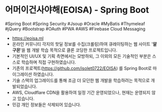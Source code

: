 # 어머이건사야해(EOISA) - Spring Boot

#Spring Boot #Spring Security #Jsoup #Oracle #MyBatis #Thymeleaf #jQuery #Bootstrap #OAuth #PWA #AWS #Firebase Cloud Messaging

* https://eoisa.ml
* 온라인 커뮤니티 각지의 핫딜 정보를 수집(크롤링)하여 큐레이팅하는 웹 사이트 '**알구몬**'을 웹 개발 학습 목적으로 클론 코딩한 프로젝트입니다.
* 기본적인 UI/UX 및 기획 측면에서는 모방하되, 그 이외의 모든 기술적인 부분은 스스로 학습하며 직접 구현하였습니다.
* 기존의 프로젝트(https://github.com/isolet0722/EOISA) 를 Spring Boot로 마이그레이션 하였습니다.
* 기술 스택의 업그레이드를 통해 조금 더 모던한 웹 개발을 학습하려는 목적으로 개발되었습니다.
* AWS, Cloudflare CDN을 활용하여 일정 기간 운영되었으나, 현재는 운영되지 않고 있습니다.
* 민감 개인 정보들은 삭제되어 있습니다.
